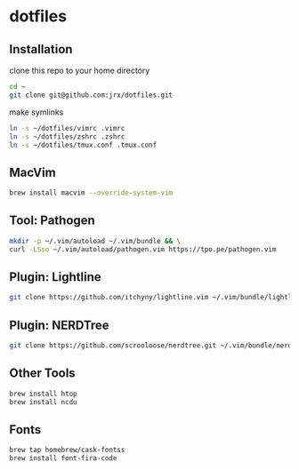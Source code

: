 # dotfiles

## Installation

clone this repo to your home directory

```bash
cd ~
git clone git@github.com:jrx/dotfiles.git
```

make symlinks

```bash
ln -s ~/dotfiles/vimrc .vimrc
ln -s ~/dotfiles/zshrc .zshrc
ln -s ~/dotfiles/tmux.conf .tmux.conf
```


## MacVim

```bash
brew install macvim --override-system-vim
```

## Tool: Pathogen

```bash
mkdir -p ~/.vim/autoload ~/.vim/bundle && \
curl -LSso ~/.vim/autoload/pathogen.vim https://tpo.pe/pathogen.vim
```

## Plugin: Lightline

```bash
git clone https://github.com/itchyny/lightline.vim ~/.vim/bundle/lightline.vim
```

## Plugin: NERDTree

```bash
git clone https://github.com/scrooloose/nerdtree.git ~/.vim/bundle/nerdtree
```

## Other Tools

```bash
brew install htop
brew install ncdu
```

## Fonts

```bash
brew tap homebrew/cask-fontss
brew install font-fira-code
```

